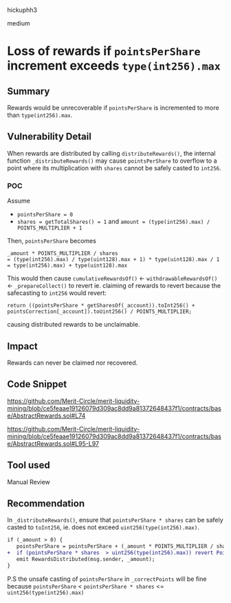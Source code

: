 hickuphh3

medium

# Loss of rewards if `pointsPerShare` increment exceeds `type(int256).max`

## Summary
Rewards would be unrecoverable if `pointsPerShare` is incremented to more than `type(int256).max`.

## Vulnerability Detail
When rewards are distributed by calling `distributeRewards()`, the internal function `_distributeRewards()` may cause `pointsPerShare` to overflow to a point where its multiplication with `shares` cannot be safely casted to `int256`.

### POC
Assume 
- `pointsPerShare = 0`
- `shares = getTotalShares() = 1` and `amount = (type(int256).max) / POINTS_MULTIPLIER + 1`

Then, `pointsPerShare` becomes
```solidity
_amount * POINTS_MULTIPLIER / shares
= (type(int256).max) / type(uint128).max + 1) * type(uint128).max / 1
= type(int256).max) + type(uint128).max 
```

This would then cause `cumulativeRewardsOf()` <- `withdrawableRewardsOf()` <- `_prepareCollect()` to revert ie. claiming of rewards to revert because the safecasting to `int256` would revert:
```solidity
return ((pointsPerShare * getSharesOf(_account)).toInt256() + pointsCorrection[_account]).toUint256() / POINTS_MULTIPLIER;
```
causing distributed rewards to be unclaimable.

## Impact
Rewards can never be claimed nor recovered.

## Code Snippet
https://github.com/Merit-Circle/merit-liquidity-mining/blob/ce5feaae19126079d309ac8dd9a81372648437f1/contracts/base/AbstractRewards.sol#L74

https://github.com/Merit-Circle/merit-liquidity-mining/blob/ce5feaae19126079d309ac8dd9a81372648437f1/contracts/base/AbstractRewards.sol#L95-L97

## Tool used
Manual Review

## Recommendation
In `_distributeRewards()`, ensure that `pointsPerShare * shares` can be safely casted to `toInt256`, ie. does not exceed `uint256(type(int256).max)`.

```diff
if (_amount > 0) {
   pointsPerShare = pointsPerShare + (_amount * POINTS_MULTIPLIER / shares);
+  if (pointsPerShare * shares  > uint256(type(int256).max)) revert PointsOverflow();
   emit RewardsDistributed(msg.sender, _amount);
}
```

P.S the unsafe casting of `pointsPerShare` in `_correctPoints` will be fine because `pointsPerShare` < `pointsPerShare * shares` <= `uint256(type(int256).max)`
